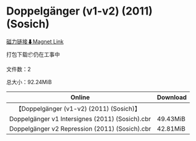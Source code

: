 # Doppelgänger (v1-v2) (2011) (Sosich)

[磁力链接⬇Magnet Link](magnet:?xt=urn:btih:b4d1e98848a067b8e293a9957655743c687cb910&dn=Doppelg%C3%A4nger%20%28v1-v2%29%20%282011%29%20%28Sosich%29)

打包下载📦仍在工事中

文件数：2

总大小：92.24MiB

Online | Download
--- | ---
&emsp;【Doppelgänger (v1-v2) (2011) (Sosich)】 | 
Doppelgänger v1 Intersignes (2011) (Sosich).cbr | 49.43MiB
Doppelgänger v2 Repression (2011) (Sosich).cbr | 42.81MiB